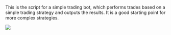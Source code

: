 This is the script for a simple trading bot, which performs trades based on a simple trading strategy 
and outputs the results. It is a good starting point for more complex strategies.

![](https://github.com/Paul44444/Trader/finance_im_1.png.png?raw=true)
